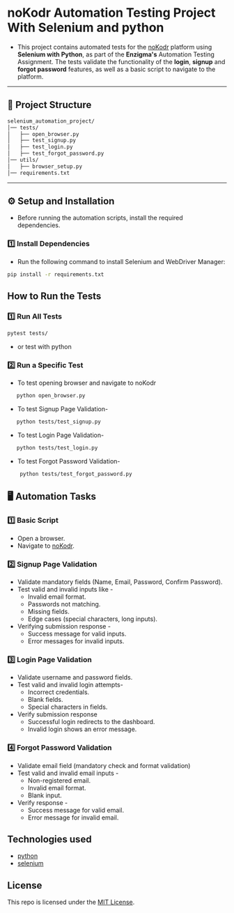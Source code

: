 # noKodr Automation Testing Project With Selenium and python

- This project contains automated tests for the [noKodr](https://app-staging.nokodr.com/) platform using **Selenium with Python**, as part of the **Enzigma's** Automation Testing Assignment. The tests validate the functionality of the **login**, **signup** and **forgot password** features, as well as a basic script to navigate to the platform.

---

## 📂 Project Structure
``` bash
selenium_automation_project/
│── tests/
│   ├── open_browser.py 
│   ├── test_signup.py
│   ├── test_login.py
│   ├── test_forgot_password.py
│── utils/
│   ├── browser_setup.py
│── requirements.txt
```
---

## ⚙️ **Setup and Installation**
- Before running the automation scripts, install the required dependencies.

### **1️⃣ Install Dependencies**
- Run the following command to install Selenium and WebDriver Manager:
```bash
pip install -r requirements.txt
```

## **How to Run the Tests**

### **1️⃣ Run All Tests**
```bash
pytest tests/
```
- or test with python
  

### **2️⃣ Run a Specific Test**
- To test opening browser and navigate to noKodr
 ``` bash
    python open_browser.py
```
- To test Signup Page Validation-
 ```bash
    python tests/test_signup.py
```
- To test Login Page Validation-
 ```bash
    python tests/test_login.py
```
- To test Forgot Password Validation-
```bash
    python tests/test_forgot_password.py
```
## 🖥 **Automation Tasks**
### **1️⃣ Basic Script**
- Open a browser.
- Navigate to [noKodr](https://app-staging.nokodr.com/).

### **2️⃣ Signup Page Validation**
- Validate mandatory fields (Name, Email, Password, Confirm Password).
- Test valid and invalid inputs like -
   - Invalid email format.
   - Passwords not matching.
   - Missing fields.
   - Edge cases (special characters, long inputs).
- Verifying submission response -
   - Success message for valid inputs.
   - Error messages for invalid inputs.

### **3️⃣ Login Page Validation**
- Validate username and password fields.
- Test valid and invalid login attempts-
   - Incorrect credentials.
   - Blank fields.
   - Special characters in fields.
- Verify submission response
   - Successful login redirects to the dashboard.
   - Invalid login shows an error message.


### **4️⃣ Forgot Password Validation**
- Validate email field (mandatory check and format validation)
- Test valid and invalid email inputs -
   - Non-registered email.
   - Invalid email format.
   - Blank input.
- Verify response -
   - Success message for valid email.
   - Error message for invalid email.


## **Technologies used** ##
- [python](https://www.python.org/)
- [selenium](https://selenium-python.readthedocs.io/)

## License
This repo is licensed under the [MIT License](LICENSE).



